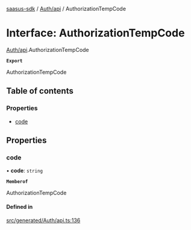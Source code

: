 [saasus-sdk](../README.md) / [Auth/api](../modules/Auth_api.md) / AuthorizationTempCode

# Interface: AuthorizationTempCode

[Auth/api](../modules/Auth_api.md).AuthorizationTempCode

**`Export`**

AuthorizationTempCode

## Table of contents

### Properties

- [code](Auth_api.AuthorizationTempCode.md#code)

## Properties

### code

• **code**: `string`

**`Memberof`**

AuthorizationTempCode

#### Defined in

[src/generated/Auth/api.ts:136](https://github.com/saasus-platform/saasus-sdk-javascript/blob/6b95732/src/generated/Auth/api.ts#L136)
